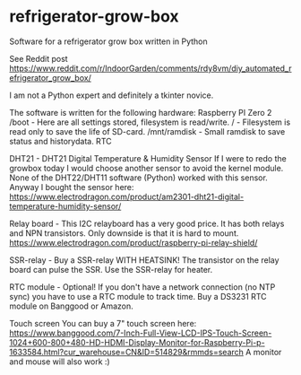 # refrigerator-grow-box
Software for a refrigerator grow box written in Python

See Reddit post https://www.reddit.com/r/IndoorGarden/comments/rdy8vm/diy_automated_refrigerator_grow_box/

I am not a Python expert and definitely a tkinter novice.

The software is written for the following hardware:
Raspberry PI Zero 2
  /boot         - Here are all settings stored, filesystem is read/write.
  /             - Filesystem is read only to save the life of SD-card.
  /mnt/ramdisk  - Small ramdisk to save status and historydata. RTC 
  
DHT21           - DHT21 Digital Temperature & Humidity Sensor
                  If I were to redo the growbox today I would choose another sensor to avoid the kernel module.
                  None of the DHT22/DHT11 software (Python) worked with this sensor.
                  Anyway I bought the sensor here: https://www.electrodragon.com/product/am2301-dht21-digital-temperature-humidity-sensor/
                  
Relay board     - This I2C relayboard has a very good price. It has both relays and NPN transistors. Only downside is that it is hard to mount.
                  https://www.electrodragon.com/product/raspberry-pi-relay-shield/

SSR-relay       - Buy a SSR-relay WITH HEATSINK! The transistor on the relay board can pulse the SSR. Use the SSR-relay for heater.

RTC module      - Optional! If you don't have a network connection (no NTP sync) you have to use a RTC module to track time.
                  Buy a DS3231 RTC module on Banggood or Amazon.
             
Touch screen      You can buy a 7" touch screen here: https://www.banggood.com/7-Inch-Full-View-LCD-IPS-Touch-Screen-1024+600-800+480-HD-HDMI-Display-Monitor-for-Raspberry-Pi-p-1633584.html?cur_warehouse=CN&ID=514829&rmmds=search
                  A monitor and mouse will also work :)
